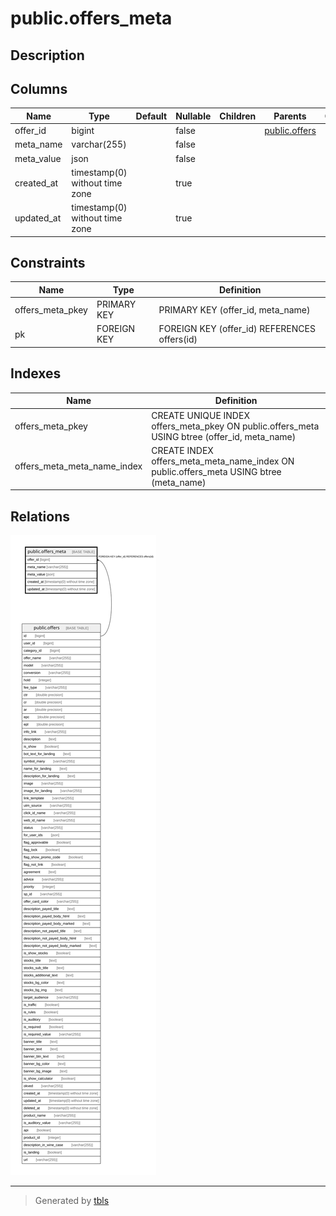 # public.offers_meta

## Description

## Columns

| Name | Type | Default | Nullable | Children | Parents | Comment |
| ---- | ---- | ------- | -------- | -------- | ------- | ------- |
| offer_id | bigint |  | false |  | [public.offers](public.offers.md) |  |
| meta_name | varchar(255) |  | false |  |  |  |
| meta_value | json |  | false |  |  |  |
| created_at | timestamp(0) without time zone |  | true |  |  |  |
| updated_at | timestamp(0) without time zone |  | true |  |  |  |

## Constraints

| Name | Type | Definition |
| ---- | ---- | ---------- |
| offers_meta_pkey | PRIMARY KEY | PRIMARY KEY (offer_id, meta_name) |
| pk | FOREIGN KEY | FOREIGN KEY (offer_id) REFERENCES offers(id) |

## Indexes

| Name | Definition |
| ---- | ---------- |
| offers_meta_pkey | CREATE UNIQUE INDEX offers_meta_pkey ON public.offers_meta USING btree (offer_id, meta_name) |
| offers_meta_meta_name_index | CREATE INDEX offers_meta_meta_name_index ON public.offers_meta USING btree (meta_name) |

## Relations

![er](public.offers_meta.svg)

---

> Generated by [tbls](https://github.com/k1LoW/tbls)
